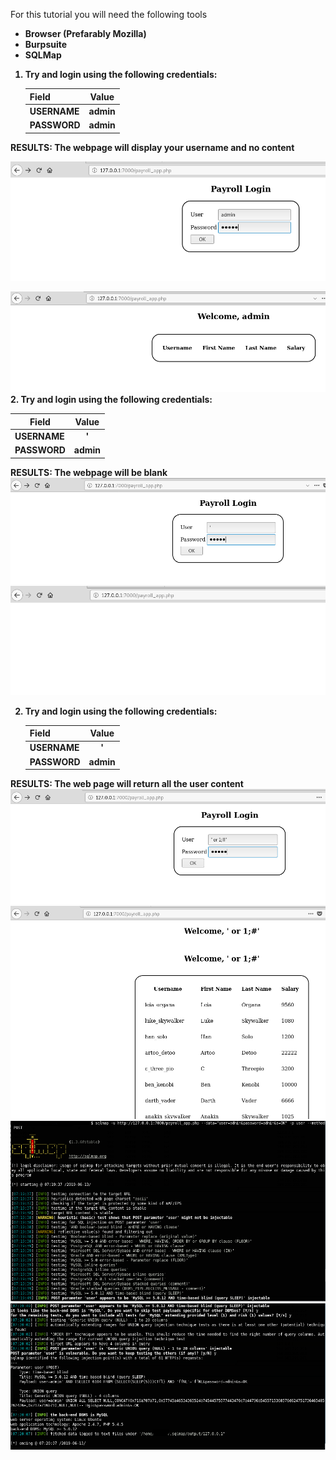 For this tutorial you will need the following tools<b/>

* Browser (Prefarably Mozilla)
* Burpsuite
* SQLMap

1. Try and login using the following credentials:<b/>

   | Field     | Value    |
   | --------- |:--------:|
   | USERNAME  | admin    |
   | PASSWORD  | admin    |  

RESULTS: The webpage will display your username and no content
 
   ![alt text](https://github.com/ACIC-Africa/metasploitable3/blob/master/images/payroll_app/step-1.png "STEP 1")
   
   ![alt text](https://github.com/ACIC-Africa/metasploitable3/blob/master/images/payroll_app/result-1.png "Result 1")
2. <b>Try and login using the following credentials:</b>

   | Field     | Value    |
   | --------- |:--------:|
   | USERNAME  | '        |
   | PASSWORD  | admin    |  

RESULTS: The webpage will be blank
   ![alt text](https://github.com/ACIC-Africa/metasploitable3/blob/master/images/payroll_app/step-2.png "STEP 2")
   ![alt text](https://github.com/ACIC-Africa/metasploitable3/blob/master/images/payroll_app/result-2.png "RESULT 2")
   
2. <b>Try and login using the following credentials:</b>

   | Field     | Value    |
   | --------- |:--------:|
   | USERNAME  | '        |
   | PASSWORD  | admin    |  

RESULTS: The web page will return all the user content
   ![alt text](https://github.com/ACIC-Africa/metasploitable3/blob/master/images/payroll_app/step-3.png "STEP 2")
   ![alt text](https://github.com/ACIC-Africa/metasploitable3/blob/master/images/payroll_app/result-3.png "RESULT 2")
   ![alt text](https://github.com/ACIC-Africa/metasploitable3/blob/master/images/payroll_app/step-4-sqlmap.png "STEP 2")
   ![alt text](https://github.com/ACIC-Africa/metasploitable3/blob/master/images/payroll_app/result-4-1.png "RESULT 2")
